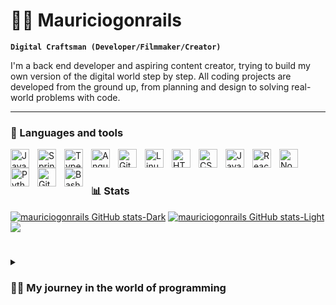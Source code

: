 # 🏄‍♂️ Mauriciogonrails

**`Digital Craftsman (Developer/Filmmaker/Creator)`**


I'm a back end developer and aspiring content creator, trying to build my own version of the digital world step by step. All coding projects are developed from the ground up, from planning and design to solving real-world problems with code.

---

### 🧰 Languages ​​and tools

<img align="left" alt="Java" width="30px" style="padding-right:10px;" src="https://cdn.jsdelivr.net/gh/devicons/devicon/icons/java/java-original.svg"/>
<img align="left" alt="Spring" width="30px" style="padding-right:10px;" src="https://cdn.jsdelivr.net/gh/devicons/devicon/icons/spring/spring-original.svg" />
<img align="left" alt="TypeScript" width="30px" style="padding-right:10px;" src="https://cdn.jsdelivr.net/gh/devicons/devicon/icons/typescript/typescript-plain.svg" />
<img align="left" alt="Angular" width="30px" style="padding-right:10px;" src="https://cdn.jsdelivr.net/gh/devicons/devicon/icons/angularjs/angularjs-plain.svg" />
<img align="left" alt="Git" width="30px" style="padding-right:10px;" src="https://cdn.jsdelivr.net/gh/devicons/devicon/icons/git/git-original.svg" />
<img align="left" alt="Linux" width="30px" style="padding-right:10px;" src="https://cdn.jsdelivr.net/gh/devicons/devicon/icons/linux/linux-original.svg" />
<img align="left" alt="HTML" width="30px" style="padding-right:10px;" src="https://cdn.jsdelivr.net/gh/devicons/devicon/icons/html5/html5-plain.svg" />
<img align="left" alt="CSS" width="30px" style="padding-right:10px;" src="https://cdn.jsdelivr.net/gh/devicons/devicon/icons/css3/css3-plain.svg" />
<img align="left" alt="JavaScript" width="30px" style="padding-right:10px;" src="https://cdn.jsdelivr.net/gh/devicons/devicon/icons/javascript/javascript-plain.svg" />
<img align="left" alt="React" width="30px" style="padding-right:10px;" src="https://cdn.jsdelivr.net/gh/devicons/devicon/icons/react/react-original.svg" />
<img align="left" alt="NodeJS" width="30px" style="padding-right:10px;" src="https://cdn.jsdelivr.net/gh/devicons/devicon/icons/nodejs/nodejs-original.svg" />
<img align="left" alt="Python" width="30px" style="padding-right:10px;" src="https://cdn.jsdelivr.net/gh/devicons/devicon/icons/python/python-plain.svg" />
<img align="left" alt="GitHub" width="30px" style="padding-right:10px;" src="https://cdn.jsdelivr.net/gh/devicons/devicon/icons/github/github-original.svg" />
<img align="left" alt="Bash" width="30px" style="padding-right:10px;" src="https://cdn.jsdelivr.net/gh/devicons/devicon/icons/bash/bash-original.svg" />
<br />

#

### 📊 Stats

[![mauriciogonrails GitHub stats-Dark](https://github-readme-stats.vercel.app/api?username=mauriciogonrails&show_icons=true&theme=dark#gh-dark-mode-only)](https://github.com/anuraghazra/github-readme-stats#gh-dark-mode-only)
[![mauriciogonrails GitHub stats-Light](https://github-readme-stats.vercel.app/api?username=mauriciogonrails&show_icons=true&theme=default#gh-light-mode-only)](https://github.com/anuraghazra/github-readme-stats#gh-light-mode-only)
![](https://leetcard.jacoblin.cool/mauricionrails?site=us)

#

<details><summary><h3>👨‍💻 My journey in the world of programming </h3></summary> 
  
I started my coding journey as a naive systems analysis and development student with a passion for learning everything I could about the world of programming - code, languages, Linux, theory. And all the while, I was teaching myself iOS development with the dream of building my own app, but that was soon overshadowed by my desire to excel at Java. A desire that still causes me some stress to this day xD. However, I have another desire that I have been pursuing throughout this time - creating content on YouTube. And that has been my focus since then, with some difficulties to begin with, but nothing that, with persistence, cannot be overcome.

[website]: in progress
[youtube]: in progress

